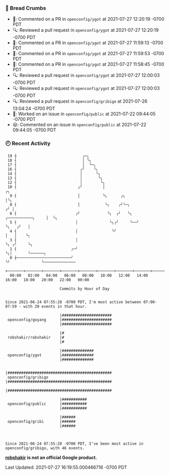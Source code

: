 ### 🍞 Bread Crumbs

 * 💬: Commented on a PR in  `openconfig/ygot` at 2021-07-27 12:20:19 -0700 PDT
 * 🔍: Reviewed a pull request in  `openconfig/ygot` at 2021-07-27 12:20:19 -0700 PDT
 * 💬: Commented on a PR in  `openconfig/ygot` at 2021-07-27 11:59:13 -0700 PDT
 * 💬: Commented on a PR in  `openconfig/ygot` at 2021-07-27 11:59:53 -0700 PDT
 * 💬: Commented on a PR in  `openconfig/ygot` at 2021-07-27 11:58:45 -0700 PDT
 * 🔍: Reviewed a pull request in  `openconfig/ygot` at 2021-07-27 12:00:03 -0700 PDT
 * 🔍: Reviewed a pull request in  `openconfig/ygot` at 2021-07-27 12:00:03 -0700 PDT
 * 🔍: Reviewed a pull request in  `openconfig/gribigo` at 2021-07-26 13:04:24 -0700 PDT
 * 👀: Worked on an issue in `openconfig/public` at 2021-07-22 09:44:05 -0700 PDT
 * 😃: Commented on an issue in `openconfig/public` at 2021-07-22 09:44:05 -0700 PDT

### 🕘 Recent Activity
```
 19 ┼                             ╭─╮
 18 ┤                             │ ╰╮
 17 ┤                             │  ╰─╮
 16 ┤                            ╭╯    ╰╮
 14 ┤                            │      ╰╮
 13 ┤                            │       ╰╮
 12 ┤                            │        ╰╮
 10 ┤                           ╭╯         │                                 ╭╮
  9 ┤                           │          ╰╮      ╭╮                        │╰╮
  8 ┤                           │           ╰╮    ╭╯╰─╮                     ╭╯ │
  6 ┤                          ╭╯            ╰╮  ╭╯   ╰╮  ╭───────────╮     │  ╰╮
  5 ┤                          │              ╰╮╭╯     ╰──╯           ╰╮   ╭╯   │
  4 ┤                          │               ╰╯                      │   │    ╰╮
  3 ┤                          │                                       ╰╮ ╭╯     ╰╮
  1 ┤                        ╭─╯                                        ╰╮│       ╰──────╮
  0 ┼────────────────────────╯                                           ╰╯              ╰──────────────
    +───────+───────+───────+───────+───────+───────+───────+───────+───────+───────+───────+───────+────
  00:00   02:00   04:00   06:00   08:00   10:00   12:00   14:00   16:00   18:00   20:00   22:00   00:00   

						Commits by Hour of Day


Since 2021-06-24 07:55:28 -0700 PDT, I'm most active between 07:00-07:59 - with 20 events in that hour.

```



```
                        |######################
 openconfig/goyang      |######################
                        |######################

                        |#
 robshakir/robshakir    |#
                        |#

                        |##############
 openconfig/ygot        |##############
                        |##############

                        |##############################################
 openconfig/gribigo     |##############################################
                        |##############################################

                        |###########
 openconfig/public      |###########
                        |###########

                        |######
 openconfig/gribi       |######
                        |######



Since 2021-06-24 07:55:28 -0700 PDT, I've been most active in openconfig/gribigo, with 46 events.

```
**[robshakir](mailto:robjs@google.com) is not an official Google product.**  


Last Updated: 2021-07-27 16:19:55.000466716 -0700 PDT
